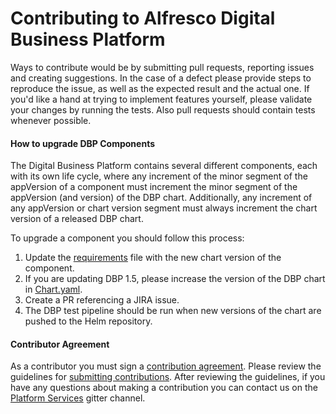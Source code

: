 # Contributing to Alfresco Digital Business Platform

Ways to contribute would be by submitting pull requests, reporting issues
and creating suggestions. In the case of a defect please provide steps to 
reproduce the issue, as well as the expected result and the actual one.
If you'd like a hand at trying to implement features yourself, please 
validate your changes by running the tests. Also pull requests should 
contain tests whenever possible. 

#### How to upgrade DBP Components

The Digital Business Platform contains several different components, 
each with its own life cycle, where any increment of the minor segment 
of the appVersion of a component must increment the minor segment of the 
appVersion (and version) of the DBP chart. Additionally, any increment of
 any appVersion or chart version segment must always increment the chart 
 version of a released DBP chart.

To upgrade a component you should follow this process:
1. Update the [requirements](https://github.com/Alfresco/alfresco-dbp-deployment/blob/master/helm/alfresco-dbp/requirements.yaml) file with the new chart version of the component.
1. If you are updating DBP 1.5, please increase the version of the DBP chart in [Chart.yaml](https://github.com/Alfresco/alfresco-dbp-deployment/blob/master/helm/alfresco-dbp/Chart.yaml#L2).
1. Create a PR referencing a JIRA issue.
1. The DBP test pipeline should be run when new versions of the chart are pushed to the Helm repository.

#### Contributor Agreement

As a contributor you must sign a [contribution agreement](https://cla-assistant.io/Alfresco/alfresco-identity-service).
Please review the guidelines for [submitting contributions](https://community.alfresco.com/docs/DOC-6269-submitting-contributions).
After reviewing the guidelines, if you have any questions about making a contribution 
you can contact us on the [Platform Services](https://gitter.im/Alfresco/platform-services) gitter channel.

